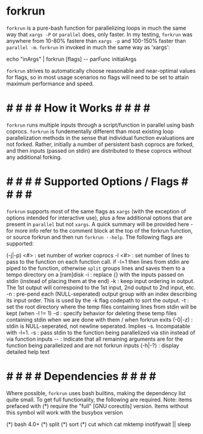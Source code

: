 # forkrun

`forkrun` is a pure-bash function for parallelizing loops in much the same way that `xargs -P` or `parallel` does, only faster. In my testing, `forkrun` was anywhere from 10-80% fastere than `xargs -p` and 100-150% faster than `parallel -m`. `forkrun` in invoked in much the same way as 'xargs':

echo "inArgs" | forkrun [flags] -- parFunc initialArgs

`forkrun` strives to automatically choose reasonable and near-optimal values for flags, so in most usage scenarios no flags will need to be set to attain maximum performance and speed.


# # # # # How it Works # # # # #

`forkrun` runs multiple inputs through a script/function in parallel using bash coprocs. `forkrun` is fundementally different than most existing loop parallelization methods in the sense that individual function evaluations are not forked. Rather, initially a number of persistent bash coprocs are forked, and then inputs (passed on stdin) are distributed to these coprocs without any additional forking.


# # # # # Supported Options / Flags # # # # #

`forkrun` supports most of the same flags as `xargs` (with the exception of options intended for interactive use), plus a few additional options that are present in `parallel` but not `xargs`. A quick summary will be provided here - for more info refer to the comment block at the top of the forkrun function, or source forkrun and then run `forkrun --help`. The following flags are supported:

(-j|-p) <#> : set number of worker coprocs
-l <#>      : set number of lines to pass to the function on each function call. if -l=1 then lines from stdin are piped to the function, otherwise `split` groups lines and saves them to a tempo directory on a [ram]disk
-i          : replace {} with the inputs passed on stdin (instead of placing them at the end)
-k          : keep input ordering in output. The 1st output will correspoind to the 1st input, 2nd output to 2nd input, etc.
-n          : pre-pend each (NULL-seperated) output group with an index describing its input order. This is used by the -k flag codepath to sort the output.
-t          : set the root directory where the temp files containing lines from stdin will be kept (when -l != 1)
-d          : specify behavior for deleting these temp files containing stdin when we are done with them / when forkrun exits
(-0|-z)     : stdin is NULL-seperated, not newline seperated. Implies -s. Incompatable with -l=1.
-s          : pass stdin to the function being parallelized via stin instead of via function inputs
--          : indicate that all remaining arguments are for the function being parallelized and are not forkrun inputs
(-h|-?)     : display detailed help text


# # # # # Dependencies # # # # #

Where possible, `forkrun` uses bash builtins, making the dependency list quite small. To get full functionality, the following are required. Note: items prefaced with (\*)  require the "full" [GNU coreutils] version. Items without this symbol will work with the busybox version

(\*) bash 4.0+
(\*) split
(\*) sort
(\*) cut
which
cat
mktemp
inotifywait || sleep

